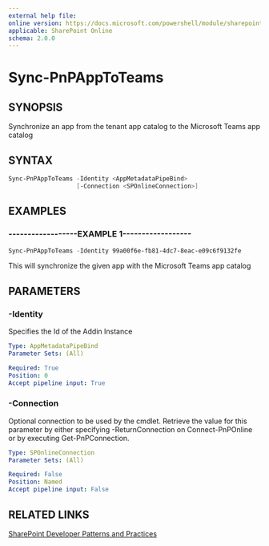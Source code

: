 ```yaml
---
external help file:
online version: https://docs.microsoft.com/powershell/module/sharepoint-pnp/sync-pnpapptoteams
applicable: SharePoint Online
schema: 2.0.0
---
```


# Sync-PnPAppToTeams

## SYNOPSIS
Synchronize an app from the tenant app catalog to the Microsoft Teams app catalog

## SYNTAX 

```powershell
Sync-PnPAppToTeams -Identity <AppMetadataPipeBind>
                   [-Connection <SPOnlineConnection>]
```

## EXAMPLES

### ------------------EXAMPLE 1------------------
```powershell
Sync-PnPAppToTeams -Identity 99a00f6e-fb81-4dc7-8eac-e09c6f9132fe
```

This will synchronize the given app with the Microsoft Teams app catalog

## PARAMETERS

### -Identity
Specifies the Id of the Addin Instance

```yaml
Type: AppMetadataPipeBind
Parameter Sets: (All)

Required: True
Position: 0
Accept pipeline input: True
```

### -Connection
Optional connection to be used by the cmdlet. Retrieve the value for this parameter by either specifying -ReturnConnection on Connect-PnPOnline or by executing Get-PnPConnection.

```yaml
Type: SPOnlineConnection
Parameter Sets: (All)

Required: False
Position: Named
Accept pipeline input: False
```

## RELATED LINKS

[SharePoint Developer Patterns and Practices](https://aka.ms/sppnp)